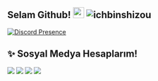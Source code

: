 
## Selam Github! <img src="https://cdn.discordapp.com/emojis/846313577795026945.png" width="25px"> <img src="https://komarev.com/ghpvc/?username=ichbinshizou&label=Ziyaretçi%20Sayısı&color=ff0000" alt="ichbinshizou" />



[![Discord Presence](https://lanyard-profile-readme.vercel.app/api/980125697207062588?theme=dark&bg=18191c&animated=false&hideDiscrim=true&borderRadius=30px)](https://discord.com/users/980125697207062588)

## ✨ Sosyal Medya Hesaplarım!
<p align="left">
<a href="https://instagram.com/ichbinshizou" target"blank_"><img src="https://img.shields.io/badge/INSTAGRAM-FF69B4?style=for-the-badge&logo=instagram&logoColor=white"></a>
<a href="https://twitter.com/ichbinshizou" target"blank_"><img src="https://img.shields.io/badge/Twitter%20-00acee.svg?&style=for-the-badge&logo=twitter&logoColor=white"></a>
<a href="https://open.spotify.com/user/31s6edoswpp7c42ng3fjmfkuh2nq" target"blank_"><img src="https://img.shields.io/badge/Spotify%20-1ed760.svg?&style=for-the-badge&logo=spotify&logoColor=white"></a> 
<a href="https://discord.com/users/980125697207062588" target"blank_"><img src="https://img.shields.io/badge/Discord-5865f2?style=for-the-badge&logo=discord&logoColor=white"></a>   
</p>
